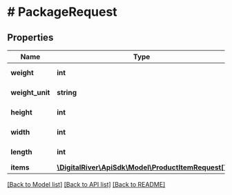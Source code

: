 # # PackageRequest

## Properties

Name | Type | Description | Notes
------------ | ------------- | ------------- | -------------
**weight** | **int** | The box’s weight. | 
**weight_unit** | **string** | The box’s weight unit. | 
**height** | **int** | The box’s height. | [optional] 
**width** | **int** | The box’s width. | [optional] 
**length** | **int** | The box’s length. | [optional] 
**items** | [**\DigitalRiver\ApiSdk\Model\ProductItemRequest[]**](ProductItemRequest.md) |  | 

[[Back to Model list]](../../README.md#documentation-for-models) [[Back to API list]](../../README.md#documentation-for-api-endpoints) [[Back to README]](../../README.md)


